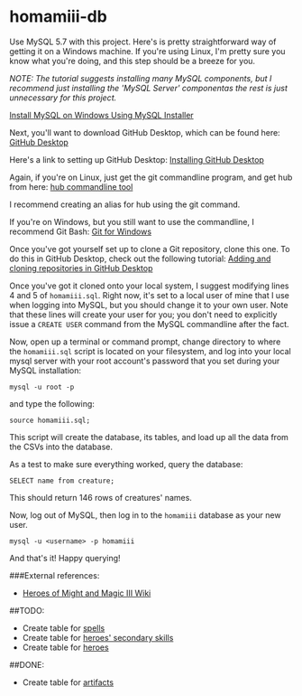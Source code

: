 # homamiii-db
Use MySQL 5.7 with this project. Here's is pretty straightforward way of getting it on a Windows machine. If you're using Linux, I'm pretty sure you know what you're doing, and this step should be a breeze for you. 

*NOTE: The tutorial suggests installing many MySQL components, but I recommend just installing the 'MySQL Server' componentas the rest is just unnecessary for this project.*

[Install MySQL on Windows Using MySQL Installer](http://www.mysqltutorial.org/install-mysql/)

Next, you'll want to download GitHub Desktop, which can be found here: [GitHub Desktop](https://desktop.github.com/)

Here's a link to setting up GitHub Desktop: [Installing GitHub Desktop](https://help.github.com/desktop/guides/getting-started/installing-github-desktop/)

Again, if you're on Linux, just get the git commandline program, and get hub from here: [hub commandline tool](https://github.com/github/hub)

I recommend creating an alias for hub using the git command.

If you're on Windows, but you still want to use the commandline, I recommend Git Bash: [Git for Windows](https://git-for-windows.github.io/)

Once you've got yourself set up to clone a Git repository, clone this one. To do this in GitHub Desktop, check out the following tutorial: [Adding and cloning repositories in GitHub Desktop](https://help.github.com/desktop/guides/contributing/adding-and-cloning-repositories/)

Once you've got it cloned onto your local system, I suggest modifying lines 4 and 5 of `homamiii.sql`. Right now, it's set to a local user of mine that I use when logging into MySQL, but you should change it to your own user. Note that these lines will create your user for you; you don't need to explicitly issue a `CREATE USER` command from the MySQL commandline after the fact.

Now, open up a terminal or command prompt, change directory to where the `homamiii.sql` script is located on your filesystem, and log into your local mysql server with your root account's password that you set during your MySQL installation:

`mysql -u root -p`

and type the following:

`source homamiii.sql;`

This script will create the database, its tables, and load up all the data from the CSVs into the database. 

As a test to make sure everything worked, query the database:

`SELECT name from creature;`

This should return 146 rows of creatures' names.

Now, log out of MySQL, then log in to the `homamiii` database as your new user.

`mysql -u <username> -p homamiii`

And that's it! Happy querying!

###External references:

- [Heroes of Might and Magic III Wiki](http://heroes.thelazy.net/wiki/Main_Page)

##TODO:
- Create table for [spells](http://heroes.thelazy.net/wiki/Spells)
- Create table for [heroes' secondary skills](http://heroes.thelazy.net/wiki/Category:Secondary_skills)
- Create table for [heroes](http://heroes.thelazy.net/wiki/List_of_heroes)

##DONE:
- Create table for [artifacts](http://heroes.thelazy.net/wiki/Artifacts)
